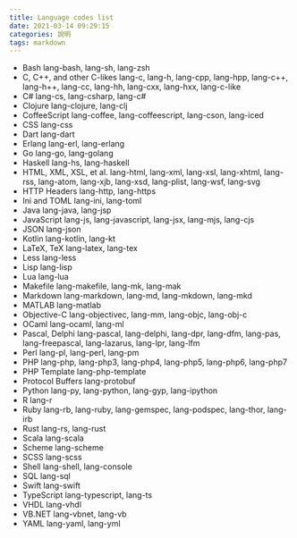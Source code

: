 ```yaml
---
title: Language codes list
date: 2021-03-14 09:29:15
categories: 說明
tags: markdown
---
```


* Bash lang-bash, lang-sh, lang-zsh
* C, C++, and other C-likes lang-c, lang-h, lang-cpp, lang-hpp, lang-c++, lang-h++, lang-cc, lang-hh, lang-cxx, lang-hxx, lang-c-like
* C# lang-cs, lang-csharp, lang-c#
* Clojure lang-clojure, lang-clj
* CoffeeScript lang-coffee, lang-coffeescript, lang-cson, lang-iced
* CSS lang-css
* Dart lang-dart
* Erlang lang-erl, lang-erlang
* Go lang-go, lang-golang
* Haskell lang-hs, lang-haskell
* HTML, XML, XSL, et al. lang-html, lang-xml, lang-xsl, lang-xhtml, lang-rss, lang-atom, lang-xjb, lang-xsd, lang-plist, lang-wsf, lang-svg
* HTTP Headers lang-http, lang-https
* Ini and TOML lang-ini, lang-toml
* Java lang-java, lang-jsp
* JavaScript lang-js, lang-javascript, lang-jsx, lang-mjs, lang-cjs
* JSON lang-json
* Kotlin lang-kotlin, lang-kt
* LaTeX, TeX lang-latex, lang-tex
* Less lang-less
* Lisp lang-lisp
* Lua lang-lua
* Makefile lang-makefile, lang-mk, lang-mak
* Markdown lang-markdown, lang-md, lang-mkdown, lang-mkd
* MATLAB lang-matlab
* Objective-C lang-objectivec, lang-mm, lang-objc, lang-obj-c
* OCaml lang-ocaml, lang-ml
* Pascal, Delphi lang-pascal, lang-delphi, lang-dpr, lang-dfm, lang-pas, lang-freepascal, lang-lazarus, lang-lpr, lang-lfm
* Perl lang-pl, lang-perl, lang-pm
* PHP lang-php, lang-php3, lang-php4, lang-php5, lang-php6, lang-php7
* PHP Template lang-php-template
* Protocol Buffers lang-protobuf
* Python lang-py, lang-python, lang-gyp, lang-ipython
* R lang-r
* Ruby lang-rb, lang-ruby, lang-gemspec, lang-podspec, lang-thor, lang-irb
* Rust lang-rs, lang-rust
* Scala lang-scala
* Scheme lang-scheme
* SCSS lang-scss
* Shell lang-shell, lang-console
* SQL lang-sql
* Swift lang-swift
* TypeScript lang-typescript, lang-ts
* VHDL lang-vhdl
* VB.NET lang-vbnet, lang-vb
* YAML lang-yaml, lang-yml
